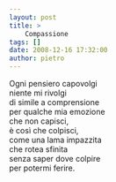 ```yaml
---
layout: post
title: >
    Compassione
tags: []
date: 2008-12-16 17:32:00
author: pietro
---
```

Ogni pensiero capovolgi<br/>niente mi rivolgi<br/>di simile a comprensione<br/>per qualche mia emozione<br/>che non capisci,<br/>è così che colpisci,<br/>come una lama impazzita<br/>che rotea sfinita<br/>senza saper dove colpire<br/>per potermi ferire.
